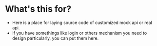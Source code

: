 # What's this for?

- Here is a place for laying source code of customized mock api or real api.
- If you have somethings like login or others mechanism you need to design particularly, you can put them here.
